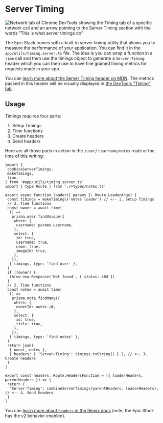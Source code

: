 # Server Timing

![Network tab of Chrome DevTools showing the Timing tab of a specific network call and an arrow pointing to the Server Timing section with the words "This is what server timings do"](https://github.com/epicweb-dev/epic-stack/assets/1500684/e5a28253-8204-43b1-8222-3f287d024ca5)

The Epic Stack comes with a built-in server timing utility that allows you to
measure the performance of your application. You can find it in the
`app/utils/timing.server.ts` file. The idea is you can wrap a function in a
`time` call and then use the timings object to generate a `Server-Timing` header
which you can then use to have fine grained timing metrics for requests made in
your app.

You can
[learn more about the Server Timing header on MDN](https://developer.mozilla.org/en-US/docs/Web/HTTP/Headers/Server-Timing).
The metrics passed in this header will be visually displayed in
[the DevTools "Timing" tab](https://developer.chrome.com/docs/devtools/network/reference/#timing).

## Usage

Timings requires four parts:

1. Setup Timings
2. Time functions
3. Create headers
4. Send headers

Here are all those parts in action in the `/user/:username/notes` route at the
time of this writing:

```tsx
import {
 combineServerTimings,
 makeTimings,
 time,
} from '#app/utils/timing.server.ts'
import { type Route } from './+types/notes.ts'

export async function loader({ params }: Route.LoaderArgs) {
 const timings = makeTimings('notes loader') // <-- 1. Setup Timings
 // 2. Time functions
 const owner = await time(
  () =>
   prisma.user.findUnique({
    where: {
     username: params.username,
    },
    select: {
     id: true,
     username: true,
     name: true,
     imageId: true,
    },
   }),
  { timings, type: 'find user' },
 )
 if (!owner) {
  throw new Response('Not found', { status: 404 })
 }
 // 2. Time functions
 const notes = await time(
  () =>
   prisma.note.findMany({
    where: {
     ownerId: owner.id,
    },
    select: {
     id: true,
     title: true,
    },
   }),
  { timings, type: 'find notes' },
 )
 return json(
  { owner, notes },
  { headers: { 'Server-Timing': timings.toString() } }, // <-- 3. Create headers
 )
}

export const headers: Route.HeadersFunction = ({ loaderHeaders, parentHeaders }) => {
 return {
  'Server-Timing': combineServerTimings(parentHeaders, loaderHeaders), // <-- 4. Send headers
 }
}
```

You can
[learn more about `headers` in the Remix docs](https://remix.run/docs/en/main/route/headers)
(note, the Epic Stack has the v2 behavior enabled).

